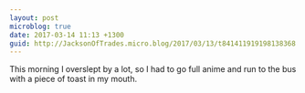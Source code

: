 ```yaml
---
layout: post
microblog: true
date: 2017-03-14 11:13 +1300
guid: http://JacksonOfTrades.micro.blog/2017/03/13/t841411919198138368.html
---
```

This morning I overslept by a lot, so I had to go full anime and run to the bus with a piece of toast in my mouth.
